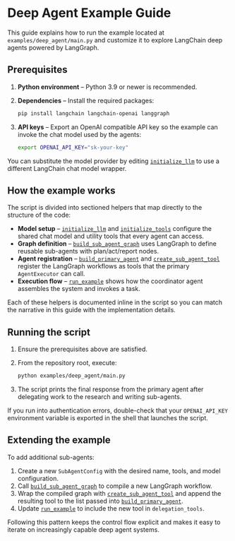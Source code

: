 # Deep Agent Example Guide

This guide explains how to run the example located at
`examples/deep_agent/main.py` and customize it to explore LangChain deep agents
powered by LangGraph.

## Prerequisites

1. **Python environment** – Python 3.9 or newer is recommended.
2. **Dependencies** – Install the required packages:

   ```bash
   pip install langchain langchain-openai langgraph
   ```

3. **API keys** – Export an OpenAI compatible API key so the example can invoke
   the chat model used by the agents:

   ```bash
   export OPENAI_API_KEY="sk-your-key"
   ```

  You can substitute the model provider by editing
  [`initialize_llm`](../examples/deep_agent/main.py#L27) to use a different
   LangChain chat model wrapper.

## How the example works

The script is divided into sectioned helpers that map directly to the structure
of the code:

- **Model setup** – [`initialize_llm`](../examples/deep_agent/main.py#L27) and
  [`initialize_tools`](../examples/deep_agent/main.py#L49) configure the shared
  chat model and utility tools that every agent can access.
- **Graph definition** – [`build_sub_agent_graph`](../examples/deep_agent/main.py#L101)
  uses LangGraph to define reusable sub-agents with plan/act/report nodes.
- **Agent registration** – [`build_primary_agent`](../examples/deep_agent/main.py#L164)
  and [`create_sub_agent_tool`](../examples/deep_agent/main.py#L192) register the
  LangGraph workflows as tools that the primary `AgentExecutor` can call.
- **Execution flow** – [`run_example`](../examples/deep_agent/main.py#L210)
  shows how the coordinator agent assembles the system and invokes a task.

Each of these helpers is documented inline in the script so you can match the
narrative in this guide with the implementation details.

## Running the script

1. Ensure the prerequisites above are satisfied.
2. From the repository root, execute:

   ```bash
   python examples/deep_agent/main.py
   ```

3. The script prints the final response from the primary agent after delegating
   work to the research and writing sub-agents.

If you run into authentication errors, double-check that your `OPENAI_API_KEY`
environment variable is exported in the shell that launches the script.

## Extending the example

To add additional sub-agents:

1. Create a new `SubAgentConfig` with the desired name, tools, and model
   configuration.
2. Call [`build_sub_agent_graph`](../examples/deep_agent/main.py#L101) to compile
   a new LangGraph workflow.
3. Wrap the compiled graph with [`create_sub_agent_tool`](../examples/deep_agent/main.py#L192)
   and append the resulting tool to the list passed into
   [`build_primary_agent`](../examples/deep_agent/main.py#L164).
4. Update [`run_example`](../examples/deep_agent/main.py#L210) to include the new
   tool in `delegation_tools`.

Following this pattern keeps the control flow explicit and makes it easy to
iterate on increasingly capable deep agent systems.
